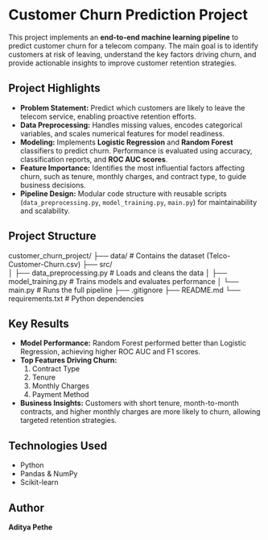 # Customer Churn Prediction Project

This project implements an **end-to-end machine learning pipeline** to predict customer churn for a telecom company. The main goal is to identify customers at risk of leaving, understand the key factors driving churn, and provide actionable insights to improve customer retention strategies.

## Project Highlights

- **Problem Statement:** Predict which customers are likely to leave the telecom service, enabling proactive retention efforts.  
- **Data Preprocessing:** Handles missing values, encodes categorical variables, and scales numerical features for model readiness.  
- **Modeling:** Implements **Logistic Regression** and **Random Forest** classifiers to predict churn. Performance is evaluated using accuracy, classification reports, and **ROC AUC scores**.  
- **Feature Importance:** Identifies the most influential factors affecting churn, such as tenure, monthly charges, and contract type, to guide business decisions.  
- **Pipeline Design:** Modular code structure with reusable scripts (`data_preprocessing.py`, `model_training.py`, `main.py`) for maintainability and scalability.

## Project Structure

customer_churn_project/
├── data/                        # Contains the dataset (Telco-Customer-Churn.csv)
├── src/                         
│   ├── data_preprocessing.py     # Loads and cleans the data
│   ├── model_training.py         # Trains models and evaluates performance
│   └── main.py                   # Runs the full pipeline
├── .gitignore
├── README.md
└── requirements.txt              # Python dependencies

## Key Results

- **Model Performance:** Random Forest performed better than Logistic Regression, achieving higher ROC AUC and F1 scores.  
- **Top Features Driving Churn:**  
  1. Contract Type  
  2. Tenure  
  3. Monthly Charges  
  4. Payment Method  
- **Business Insights:** Customers with short tenure, month-to-month contracts, and higher monthly charges are more likely to churn, allowing targeted retention strategies.

## Technologies Used

- Python  
- Pandas & NumPy  
- Scikit-learn  

## Author

**Aditya Pethe**
